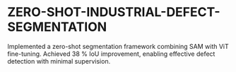 # ZERO-SHOT-INDUSTRIAL-DEFECT-SEGMENTATION
Implemented a zero-shot segmentation framework combining SAM with ViT fine-tuning. Achieved 38 % IoU improvement, enabling effective defect detection with minimal supervision.
